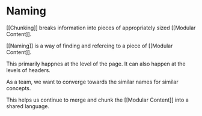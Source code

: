 # Naming

[[Chunking]] breaks information into pieces of appropriately sized [[Modular Content]].

[[Naming]] is a way of finding and refereing to a piece of [[Modular Content]]. 

This primarily happnes at the level of the page. It can also happen at the levels of headers. 

As a team, we want to converge towards the similar names for similar concepts. 

This helps us continue to merge and chunk the [[Modular Content]] into a shared language. 